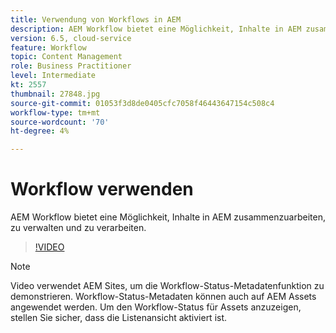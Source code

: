 ```yaml
---
title: Verwendung von Workflows in AEM
description: AEM Workflow bietet eine Möglichkeit, Inhalte in AEM zusammenzuarbeiten, zu verwalten und zu verarbeiten.
version: 6.5, cloud-service
feature: Workflow
topic: Content Management
role: Business Practitioner
level: Intermediate
kt: 2557
thumbnail: 27848.jpg
source-git-commit: 01053f3d8de0405cfc7058f46443647154c508c4
workflow-type: tm+mt
source-wordcount: '70'
ht-degree: 4%

---
```



# Workflow verwenden

AEM Workflow bietet eine Möglichkeit, Inhalte in AEM zusammenzuarbeiten, zu verwalten und zu verarbeiten.

>[!VIDEO](https://video.tv.adobe.com/v/27848/?quality=12&learn=on)

>[!NOTE]
>
> Video verwendet AEM Sites, um die Workflow-Status-Metadatenfunktion zu demonstrieren. Workflow-Status-Metadaten können auch auf AEM Assets angewendet werden. Um den Workflow-Status für Assets anzuzeigen, stellen Sie sicher, dass die Listenansicht aktiviert ist.
